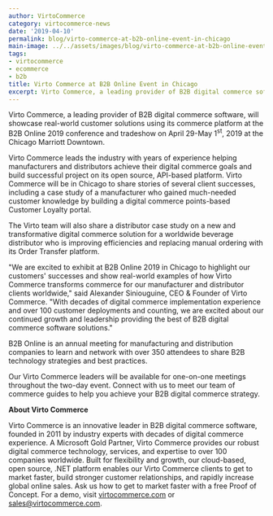```yaml
---
author: VirtoCommerce 
category: virtocommerce-news 
date: '2019-04-10'
permalink: blog/virto-commerce-at-b2b-online-event-in-chicago
main-image: ../../assets/images/blog/virto-commerce-at-b2b-online-event-in-chicago.png
tags:
- virtocommerce
- ecommerce
- b2b
title: Virto Commerce at B2B Online Event in Chicago
excerpt: Virto Commerce, a leading provider of B2B digital commerce software, will showcase real-world customer solutions using its commerce platform...
---
```

<p class="text">
    Virto Commerce, a leading provider of B2B digital commerce software, will showcase real-world
    customer solutions using its commerce platform at the B2B Online 2019 conference and tradeshow on
    April 29-May 1<sup>st</sup>, 2019 at the Chicago Marriott Downtown.
<p>
<p class="text">
    Virto Commerce leads the industry with years of experience helping manufacturers and distributors
    achieve their digital commerce goals and build successful project on its open source, API-based
    platform. Virto Commerce will be in Chicago to share stories of several client successes, including a case
    study of a manufacturer who gained much-needed customer knowledge by building a digital commerce points-based
    Customer Loyalty portal.
</p>
<p class="text">
    The Virto team will also share a distributor case study on a new and transformative digital commerce
    solution for a worldwide beverage distributor who is improving efficiencies and replacing manual ordering
    with its Order Transfer platform.
</p>
<p class="text">
    "We are excited to exhibit at B2B Online 2019 in Chicago to highlight our customers' successes and show
    real-world examples of how Virto Commerce transforms commerce for our manufacturer and distributor
    clients worldwide," said Alexander Siniouguine, CEO & Founder of Virto Commerce. "With decades of digital
    commerce implementation experience and over 100 customer deployments and counting, we are excited about
    our continued growth and leadership providing the best of B2B digital commerce software solutions."
</p>
<p class="text">
    B2B Online is an annual meeting for manufacturing and distribution companies to learn and network with
    over 350 attendees to share B2B technology strategies and best practices.
</p>
<p class="text">
    Our Virto Commerce leaders will be available for one-on-one meetings throughout the two-day event.
    Connect with us to meet our team of commerce guides to help you achieve your B2B digital commerce strategy.
</p>
<strong class="text">About Virto Commerce</strong>
<p class="text">
    Virto Commerce is an innovative leader in B2B digital commerce software, founded in 2011
    by industry experts with decades of digital commerce experience. A Microsoft Gold Partner, Virto Commerce
    provides our robust digital commerce technology, services, and expertise to over 100 companies worldwide.
    Built for flexibility and growth, our cloud-based, open source, .NET platform enables our Virto Commerce
    clients to get to market faster, build stronger customer relationships, and rapidly increase global
    online sales. Ask us how to get to market faster with a free Proof of Concept. For a demo, visit
    <a href="https://virtocommerce.com">virtocommerce.com</a> or <a href="mailto:sales@virtocommerce.com">sales@virtocommerce.com</a>.
</p>